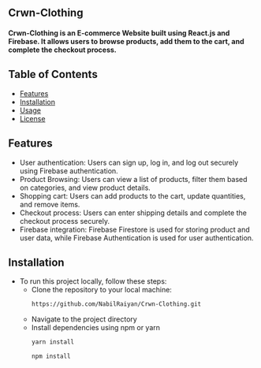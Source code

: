 ## Crwn-Clothing
#### Crwn-Clothing is an E-commerce Website built using React.js and Firebase. It allows users to browse products, add them to the cart, and complete the checkout process.

## Table of Contents
  - [Features](#features)
  - [Installation](#installation)
  - [Usage](#usages)
  - [License](#license)

## Features
  - User authentication: Users can sign up, log in, and log out securely using Firebase authentication.
  - Product Browsing: Users can view a list of products, filter them based on categories, and view product details.
  - Shopping cart: Users can add products to the cart, update quantities, and remove items.
  - Checkout process: Users can enter shipping details and complete the checkout process securely.
  - Firebase integration: Firebase Firestore is used for storing product and user data, while Firebase Authentication is used for user authentication.

## Installation
  - To run this project locally, follow these steps:
    - Clone the repository to your local machine:
      ``` bash
      https://github.com/NabilRaiyan/Crwn-Clothing.git
      ```
    - Navigate to the project directory
    - Install dependencies using npm or yarn
      ``` bash
      yarn install
      ```
      ``` bash
      npm install
      ```
    
  
